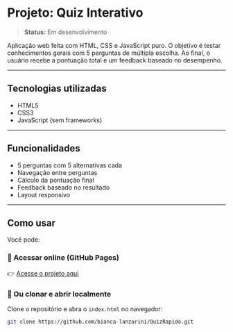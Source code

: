 # Projeto: Quiz Interativo

> **Status:** Em desenvolvimento

Aplicação web feita com HTML, CSS e JavaScript puro. O objetivo é testar conhecimentos gerais com 5 perguntas de múltipla escolha. Ao final, o usuário recebe a pontuação total e um feedback baseado no desempenho.

---

## Tecnologias utilizadas

- HTML5
- CSS3
- JavaScript (sem frameworks)

---

## Funcionalidades

- 5 perguntas com 5 alternativas cada
- Navegação entre perguntas
- Cálculo da pontuação final
- Feedback baseado no resultado
- Layout responsivo

---

## Como usar

Você pode:

### 🔹 Acessar online (GitHub Pages)

👉 [Acesse o projeto aqui](https://bianca-lanzarini.github.io/QuizRapido/)

### 🔹 Ou clonar e abrir localmente

Clone o repositório e abra o `index.html` no navegador:

```bash
git clone https://github.com/bianca-lanzarini/QuizRapido.git
```
